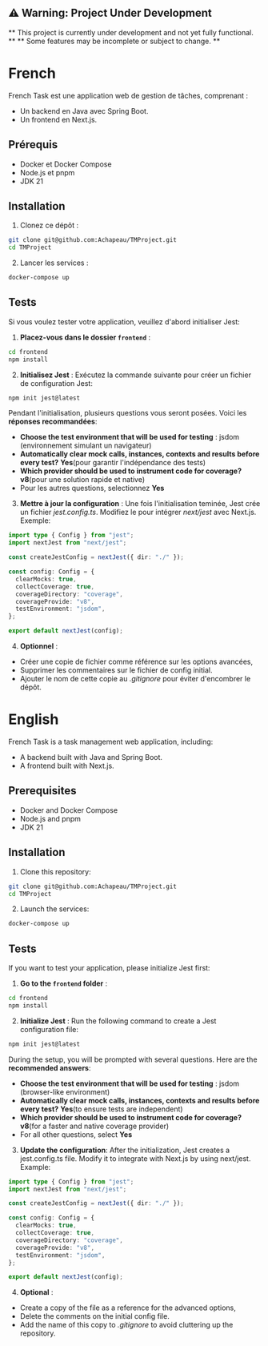 ## ⚠️ Warning: Project Under Development

** This project is currently under development and not yet fully functional. **
** Some features may be incomplete or subject to change. **

# French

French Task est une application web de gestion de tâches, comprenant :

- Un backend en Java avec Spring Boot.
- Un frontend en Next.js.

## Prérequis

- Docker et Docker Compose
- Node.js et pnpm
- JDK 21

## Installation

1. Clonez ce dépôt :

```bash
git clone git@github.com:Achapeau/TMProject.git
cd TMProject
```

2. Lancer les services :

```bash
docker-compose up
```

## Tests

Si vous voulez tester votre application, veuillez d'abord initialiser Jest:

1. **Placez-vous dans le dossier `frontend`** :

```bash
cd frontend
npm install
```

2. **Initialisez Jest** : Exécutez la commande suivante pour créer un fichier de configuration Jest:

```bash
npm init jest@latest
```

Pendant l'initialisation, plusieurs questions vous seront posées. Voici les **réponses recommandées**:

- **Choose the test environment that will be used for testing** : jsdom (environnement simulant un navigateur)
- **Automatically clear mock calls, instances, contexts and results before every test?** **Yes**(pour garantir l'indépendance des tests)
- **Which provider should be used to instrument code for coverage?** **v8**(pour une solution rapide et native)
- Pour les autres questions, selectionnez **Yes**

3.  **Mettre à jour la configuration** : Une fois l'initialisation teminée, Jest crée un fichier _jest.config.ts_. Modifiez le pour intégrer _next/jest_ avec Next.js.
    Exemple:

```ts
import type { Config } from "jest";
import nextJest from "next/jest";

const createJestConfig = nextJest({ dir: "./" });

const config: Config = {
  clearMocks: true,
  collectCoverage: true,
  coverageDirectory: "coverage",
  coverageProvide: "v8",
  testEnvironment: "jsdom",
};

export default nextJest(config);
```

4. **Optionnel** :

- Créer une copie de fichier comme référence sur les options avancées,
- Supprimer les commentaires sur le fichier de config initial.
- Ajouter le nom de cette copie au _.gitignore_ pour éviter d'encombrer le dépôt.

# English

French Task is a task management web application, including:

- A backend built with Java and Spring Boot.
- A frontend built with Next.js.

## Prerequisites

- Docker and Docker Compose
- Node.js and pnpm
- JDK 21

## Installation

1. Clone this repository:

```bash
git clone git@github.com:Achapeau/TMProject.git
cd TMProject
```

2. Launch the services:

```bash
docker-compose up
```

## Tests

If you want to test your application, please initialize Jest first:

1. **Go to the `frontend` folder** :

```bash
cd frontend
npm install
```

2. **Initialize Jest** : Run the following command to create a Jest configuration file:

```bash
npm init jest@latest
```

During the setup, you will be prompted with several questions. Here are the **recommended answers**:

- **Choose the test environment that will be used for testing** : jsdom (browser-like environment)
- **Automatically clear mock calls, instances, contexts and results before every test?** **Yes**(to ensure tests are independent)
- **Which provider should be used to instrument code for coverage?** **v8**(for a faster and native coverage provider)
- For all other questions, select **Yes**

3. **Update the configuration**: After the initialization, Jest creates a jest.config.ts file. Modify it to integrate with Next.js by using next/jest.
   Example:

```ts
import type { Config } from "jest";
import nextJest from "next/jest";

const createJestConfig = nextJest({ dir: "./" });

const config: Config = {
  clearMocks: true,
  collectCoverage: true,
  coverageDirectory: "coverage",
  coverageProvide: "v8",
  testEnvironment: "jsdom",
};

export default nextJest(config);
```

4. **Optional** :

- Create a copy of the file as a reference for the advanced options,
- Delete the comments on the initial config file.
- Add the name of this copy to _.gitignore_ to avoid cluttering up the repository.
